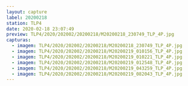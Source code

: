 ```yaml
---
layout: capture
label: 20200218
station: TLP4
date: 2020-02-18 23:07:49
preview: TLP4/2020/202002/20200218/M20200218_230749_TLP_4P.jpg
capturas:
  - imagem: TLP4/2020/202002/20200218/M20200218_230749_TLP_4P.jpg
  - imagem: TLP4/2020/202002/20200218/M20200219_010156_TLP_4P.jpg
  - imagem: TLP4/2020/202002/20200218/M20200219_010221_TLP_4P.jpg
  - imagem: TLP4/2020/202002/20200218/M20200219_012548_TLP_4P.jpg
  - imagem: TLP4/2020/202002/20200218/M20200219_043259_TLP_4P.jpg
  - imagem: TLP4/2020/202002/20200218/M20200219_082043_TLP_4P.jpg
---
```

